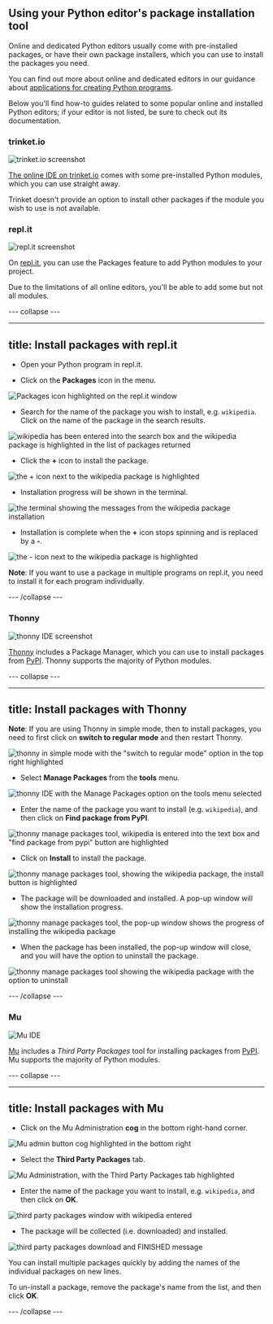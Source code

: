 ## Using your Python editor's package installation tool

Online and dedicated Python editors usually come with pre-installed packages, or have their own package installers, which you can use to install the packages you need.

You can find out more about online and dedicated editors in our guidance about [applications for creating Python programs](https://projects.raspberrypi.org/en/projects/python-install-options).

Below you'll find how-to guides related to some popular online and installed Python editors; if your editor is not listed, be sure to check out its documentation.

### trinket.io

![trinket.io screenshot](images/trinket.png)

[The online IDE on trinket.io](https://trinket.io/docs/python) comes with some pre-installed Python modules, which you can use straight away. 

Trinket doesn't provide an option to install other packages if the module you wish to use is not available.

### repl.it

![repl.it screenshot](images/replit.png)

On [repl.it](https://repl.it), you can use the Packages feature to add Python modules to your project.

Due to the limitations of all online editors, you'll be able to add some but not all modules.

--- collapse ---

---
title: Install packages with repl.it
---

+ Open your Python program in repl.it.

+ Click on the **Packages** icon in the menu.

![Packages icon highlighted on the repl.it window](images/replit_step1.png)

+ Search for the name of the package you wish to install, e.g. `wikipedia`. Click on the name of the package in the search results.

![wikipedia has been entered into the search box and the wikipedia package is highlighted in the list of packages returned](images/replit_step2.png)

+ Click the **+** icon to install the package.

![the + icon next to the wikipedia package is highlighted](images/replit_step3.png)

+ Installation progress will be shown in the terminal.

![the terminal showing the messages from the wikipedia package installation](images/replit_step4.png)

+ Installation is complete when the **+** icon stops spinning and is replaced by a **-**.

![the - icon next to the wikipedia package is highlighted](images/replit_step5.png)

**Note**: If you want to use a package in multiple programs on repl.it, you need to install it for each program individually.

--- /collapse ---

### Thonny

![thonny IDE screenshot](images/thonny.png)

[Thonny](https://thonny.org) includes a Package Manager, which you can use to install packages from [PyPI](https://pypi.org). Thonny supports the majority of Python modules. 

--- collapse ---

---
title: Install packages with Thonny
---

**Note**: If you are using Thonny in simple mode, then to install packages, you need to first click on **switch to regular mode** and then restart Thonny. 

![thonny in simple mode with the "switch to regular mode" option in the top right highlighted](images/thonny_simple_mode.png)

+ Select **Manage Packages** from the **tools** menu.

![thonny IDE with the Manage Packages option on the tools menu selected](images/thonny_step1.png)

+ Enter the name of the package you want to install (e.g. `wikipedia`), and then click on **Find package from PyPI**.

![thonny manage packages tool, wikipedia is entered into the text box and "find package from pypi" button are highlighted](images/thonny_step2.png)

+ Click on **Install** to install the package.

![thonny manage packages tool, showing the wikipedia package, the install button is highlighted](images/thonny_step3.png)

+ The package will be downloaded and installed. A pop-up window will show the installation progress.
 
![thonny manage packages tool, the pop-up window shows the progress of installing the wikipedia package](images/thonny_step4.png)

+ When the package has been installed, the pop-up window will close, and you will have the option to uninstall the package.

![thonny manage packages tool showing the wikipedia package with the option to uninstall](images/thonny_step5.png)

--- /collapse ---

### Mu

![Mu IDE](images/mu.png)

[Mu](https://codewith.mu/en/download) includes a *Third Party Packages* tool for installing packages from [PyPI](https://pypi.org). Mu supports the majority of Python modules. 

--- collapse ---

---
title: Install packages with Mu
---

+ Click on the Mu Administration **cog** in the bottom right-hand corner.

![Mu admin button cog highlighted in the bottom right](images/mu_step1.png)

+ Select the **Third Party Packages** tab.

![Mu Administration, with the Third Party Packages tab highlighted](images/mu_step2.png)

+ Enter the name of the package you want to install, e.g. `wikipedia`, and then click on **OK**.

![third party packages window with wikipedia entered](images/mu_step3.png)

+ The package will be collected (i.e. downloaded) and installed.  

![third party packages download and FINISHED message](images/mu_step5.png)

You can install multiple packages quickly by adding the names of the individual packages on new lines.

To un-install a package, remove the package's name from the list, and then click **OK**.

--- /collapse ---

